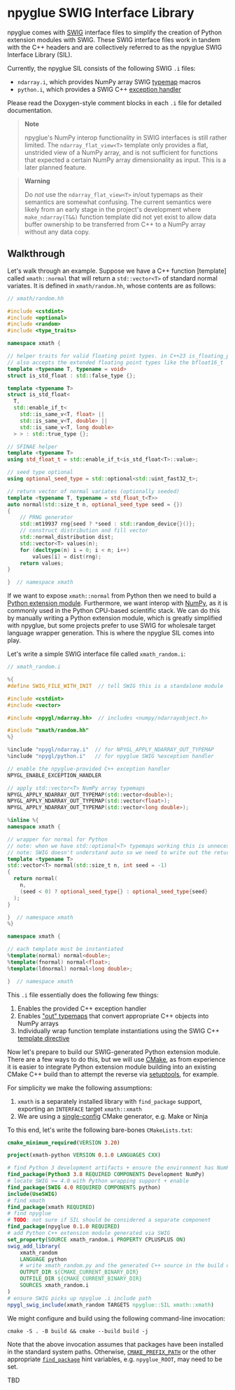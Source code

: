 # npyglue SWIG Interface Library

<!--
    npyglue-sil.md

    Author: Derek Huang
    License: MIT License

    This Markdown file is written in GitHub Flavored Markdown.

    Note:

    The [!NOTE] alert blocks are only supported by Doxygen 1.11.0 and above so
    we do not use them in the documentation (may be changed later).

    Markdown has no official support for comments and we want Doxygen to use
    the level 1 heading as the page title, so this HTML comment block is placed
    below, instead of above, the level 1 heading serving as the title.
-->

npyglue comes with [SWIG] interface files to simplify the creation of Python
extension modules with SWIG. These SWIG interface files work in tandem with the
C++ headers and are collectively referred to as the npyglue SWIG Interface
Library (SIL).

[SWIG]: https://www.swig.org/

Currently, the npyglue SIL consists of the following SWIG `.i` files:

<!--
    note:

    originally, the "exception handler" link reference text was `%exception`,
    but Doxygen's Markdown parser kept discarding the `%`. by the CommonMark
    standard, backslash escapes do *not* work in code blocks. using \%exception
    actually worked fine; we just could not encase it in backticks.

    so we just decided to drop the typewriter formatting and use
    "exception handler" as the link text. note that using doubld %, e.g. with
    `%%exception`, Doxygen managed to preserve one %, but this doesn't seem to
    be expected behavior per the CommonMark standard.
-->

* `ndarray.i`, which provides NumPy array SWIG
  [typemap](https://www.swig.org/Doc4.0/Python.html#Python_nn53) macros
* `python.i`, which provides a SWIG C++
  [exception handler](https://www.swig.org/Doc4.0/Python.html#Python_nn44)

Please read the Doxygen-style comment blocks in each `.i` file for detailed
documentation.

> **Note**
>
> npyglue's NumPy interop functionality in SWIG interfaces is still rather
> limited. The `ndarray_flat_view<T>` template only provides a flat, unstrided
> view of a NumPy array, and is not sufficient for functions that expected a
> certain NumPy array dimensionality as input. This is a later planned feature.

> **Warning**
>
> Do *not* use the `ndarray_flat_view<T>` in/out typemaps as their semantics
> are somewhat confusing. The current semantics were likely from an early stage
> in the project's development where `make_ndarray(T&&)` function template did
> not yet exist to allow data buffer ownership to be transferred from C++ to a
> NumPy array without any data copy.

## Walkthrough

Let's walk through an example. Suppose we have a C++ function \[template\]
called `xmath::normal` that will return a `std::vector<T>` of standard normal
variates. It is defined in `xmath/random.hh`, whose contents are as follows:

<!--
    note:

    technically c++ can be used as the language in the fenced code block but
    Doxygen seems to only parse the "c" part and "++" will be part of the code.
-->

```cpp
// xmath/random.hh

#include <cstdint>
#include <optional>
#include <random>
#include <type_traits>

namespace xmath {

// helper traits for valid floating point types. in C++23 is_floating_point<T>
// also accepts the extended floating point types like the bfloat16_t
template <typename T, typename = void>
struct is_std_float : std::false_type {};

template <typename T>
struct is_std_float<
  T,
  std::enable_if_t<
    std::is_same_v<T, float> ||
    std::is_same_v<T, double> ||
    std::is_same_v<T, long double>
  > > : std::true_type {};

// SFINAE helper
template <typename T>
using std_float_t = std::enable_if_t<is_std_float<T>::value>;

// seed type optional
using optional_seed_type = std::optional<std::uint_fast32_t>;

// return vector of normal variates (optionally seeded)
template <typename T, typename = std_float_t<T>>
auto normal(std::size_t n, optional_seed_type seed = {})
{
    // PRNG generator
    std::mt19937 rng{seed ? *seed : std::random_device{}()};
    // construct distribution and fill vector
    std::normal_distribution dist;
    std::vector<T> values(n);
    for (decltype(n) i = 0; i < n; i++)
        values[i] = dist(rng);
    return values;
}

}  // namespace xmath
```

If we want to expose `xmath::normal` from Python then we need to build
a [Python extension module](https://docs.python.org/3/extending/extending.html).
Furthermore, we want interop with [NumPy], as it is commonly used in the Python
CPU-based scientific stack. We can do this by manually writing a Python
extension module, which is greatly simplified with npyglue, but some projects
prefer to use SWIG for wholesale target language wrapper generation. This is
where the npyglue SIL comes into play.

[NumPy]: https://numpy.org/doc/stable

Let's write a simple SWIG interface file called `xmath_random.i`:

```cpp
// xmath_random.i

%{
#define SWIG_FILE_WITH_INIT  // tell SWIG this is a standalone module

#include <cstdint>
#include <vector>

#include <npygl/ndarray.hh>  // includes <numpy/ndarrayobject.h>

#include "xmath/random.hh"
%}

%include "npygl/ndarray.i"  // for NPYGL_APPLY_NDARRAY_OUT_TYPEMAP
%include "npygl/python.i"   // for npyglue SWIG %exception handler

// enable the npyglue-provided C++ exception handler
NPYGL_ENABLE_EXCEPTION_HANDLER

// apply std::vector<T> NumPy array typemaps
NPYGL_APPLY_NDARRAY_OUT_TYPEMAP(std::vector<double>);
NPYGL_APPLY_NDARRAY_OUT_TYPEMAP(std::vector<float>);
NPYGL_APPLY_NDARRAY_OUT_TYPEMAP(std::vector<long double>);

%inline %{
namespace xmath {

// wrapper for normal for Python
// note: when we have std::optional<T> typemaps working this is unnecessary
// note: SWIG doesn't understand auto so we need to write out the return type
template <typename T>
std::vector<T> normal(std::size_t n, int seed = -1)
{
  return normal(
    n,
    (seed < 0) ? optional_seed_type{} : optional_seed_type{seed}
  );
}

}  // namespace xmath
%}

namespace xmath {

// each template must be instantiated
%template(normal) normal<double>;
%template(fnormal) normal<float>;
%template(ldnormal) normal<long double>;

}  // namespace xmath
```

This `.i` file essentially does the following few things:

1. Enables the provided C++ exception handler
2. Enables ["out" typemaps](https://www.swig.org/Doc4.0/Typemaps.html#Typemaps_nn28)
   that convert appropriate C++ objects into NumPy arrays
3. Individually wrap function template instantiations using the SWIG C++
   [template directive](https://www.swig.org/Doc4.0/SWIGPlus.html#SWIGPlus_template_directive)

Now let's prepare to build our SWIG-generated Python extension module. There
are a few ways to do this, but we will use [CMake], as from experience it is
easier to integrate Python extension module building into an existing CMake C++
build than to attempt the reverse via [setuptools], for example.

[CMake]: https://cmake.org/cmake/help/latest/
[setuptools]: https://setuptools.pypa.io/en/latest/

For simplicity we make the following assumptions:

1. `xmath` is a separately installed library with `find_package` support,
   exporting an `INTERFACE` target `xmath::xmath`
2. We are using a
   [single-config](https://cmake.org/cmake/help/latest/manual/cmake-buildsystem.7.html#build-configurations)
   CMake generator, e.g. Make or Ninja

To this end, let's write the following bare-bones `CMakeLists.txt`:

<!--
    note:

    Doxygen only supports Markdown code block highlighting for the languages it
    knows how to process. we therefore have some choices which are ranked from
    hackiest/easiest to most work/best Doxygen integration.

    1. highlight CMake as Python so comments are at least a different color.
       this means that browsing the Markdown files will look weird, however.
    2. use Pygments' pygmentize to generate a CSS stylesheet and inject HTML
       to load the stylesheet and HTML fragment into a Markdown file. this is a
       infile-pygmentized.md file generated from a infile.md file.

       to generate the CSS stylesheet we use:

          pygmentize -S one-dark -f html -O classprefix=pygments-

       to convert a CMake snippet from a file we use:

          pygmentize -l cmake -f html -O nowrap -o outfile infile

       we use nowrap option to not use a <div> and <pre> and instead use the
       <pre class="fragment">, whose formatting is provided by Doxygen, to wrap
       the HTML that we intend to embed into the Markdown file.

       this produces Pygments highlighting whose style we can control with the
       CSS stylesheet (different -S option) that essentially looks like a
       Doxygen code block but without links and with different highlighting.

       we curently can accomplish this with the tools/pyginject.py script. it
       must be run with the -w doxygen option for correct code block formatting
       but still has some issues with escaping % for example. the generated CSS
       stylesheet can then be added to HTML_EXTRA_STYLESHEET. there will be a
       CMake add_custom_command to invoke this transform step and hang it as
       part of the overall build system. there can be a finalization target
       that depends on all the outputs that the Doxygen target depends on.

    3. write our own Doxygen filter to translate CMake into pseudo-C. this
       seems like a decent amount of work and it is not clear if Doxygen will
       even be able to apply the filter to fenced code blocks.
-->

<!-- pygmentize: on -->

```cmake
cmake_minimum_required(VERSION 3.20)

project(xmath-python VERSION 0.1.0 LANGUAGES CXX)

# find Python 3 development artifacts + ensure the environment has NumPy
find_package(Python3 3.8 REQUIRED COMPONENTS Development NumPy)
# locate SWIG >= 4.0 with Python wrapping support + enable
find_package(SWIG 4.0 REQUIRED COMPONENTS python)
include(UseSWIG)
# find xmath
find_package(xmath REQUIRED)
# find npyglue
# TODO: not sure if SIL should be considered a separate component
find_package(npyglue 0.1.0 REQUIRED)
# add Python C++ extension module generated via SWIG
set_property(SOURCE xmath_random.i PROPERTY CPLUSPLUS ON)
swig_add_library(
    xmath_random
    LANGUAGE python
    # write xmath_random.py and the generated C++ source in the build directory
    OUTPUT_DIR ${CMAKE_CURRENT_BINARY_DIR}
    OUTFILE_DIR ${CMAKE_CURRENT_BINARY_DIR}
    SOURCES xmath_random.i
)
# ensure SWIG picks up npyglue .i include path
npygl_swig_include(xmath_random TARGETS npyglue::SIL xmath::xmath)
```

<!-- pygmentize: off -->

We might configure and build using the following command-line invocation:

```shell
cmake -S . -B build && cmake --build build -j
```

Note that the above invocation assumes that packages have been installed in the
standard system paths. Otherwise,
[``CMAKE_PREFIX_PATH``](https://cmake.org/cmake/help/latest/variable/CMAKE_PREFIX_PATH.html)
or the other appropriate
[``find_package``](https://cmake.org/cmake/help/latest/command/find_package.html)
hint variables, e.g. ``npyglue_ROOT``, may need to be set.

TBD
